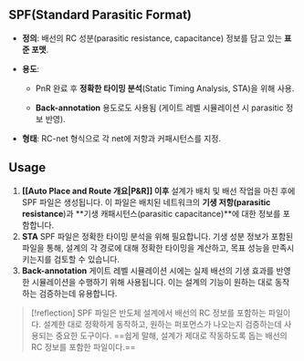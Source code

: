 ## SPF(Standard Parasitic Format)
- **정의**: 배선의 RC 성분(parasitic resistance, capacitance) 정보를 담고 있는 **표준 포맷**.
    
- **용도**:
    - PnR 완료 후 **정확한 타이밍 분석**(Static Timing Analysis, STA)을 위해 사용.
        
    - **Back-annotation** 용도로도 사용됨 (게이트 레벨 시뮬레이션 시 parasitic 정보 반영).
        
- **형태**: RC-net 형식으로 각 net에 저항과 커패시턴스를 지정.

## Usage
1. **[[Auto Place and Route 개요|P&R]] 이후**
   설계가 배치 및 배선 작업을 마친 후에 SPF 파일은 생성됩니다. 이 파일은 배치된 네트워크의 **기생 저항(parasitic resistance**)과 **기생 캐패시턴스(parasitic capacitance)**에 대한 정보를 포함합니다.
2. **STA**
   SPF 파일은 정확한 타이밍 분석을 위해 필요합니다. 기생 성분 정보가 포함된 파일을 통해, 설계의 각 경로에 대해 정확한 타이밍을 계산하고, 목표 성능을 만족시키는지를 검토할 수 있습니다.
3. **Back-annotation**
	게이트 레벨 시뮬레이션 시에는 실제 배선의 기생 효과를 반영한 시뮬레이션을 수행하기 위해 사용됩니다. 이는 설계의 기능이 원하는 대로 동작하는 검증하는데 유용합니다.


>[!reflection]
>SPF 파일은 반도체 설계에서 배선의 RC 정보를 포함하는 파일이다. 설계한 대로 정확하게 동작하고, 원하는 퍼포먼스가 나오는지 검증하는데 사용되는 중요한 도구이다. 
>==쉽게 말해, 설계가 제대로 작동하도록 돕는 배선의 RC 정보를 포함한 파일이다.==